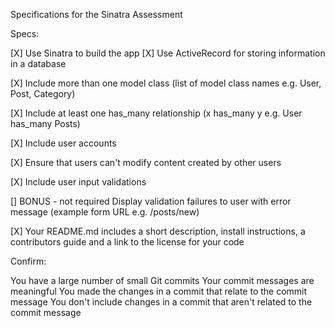 Specifications for the Sinatra Assessment

Specs:

[X] Use Sinatra to build the app 
[X] Use ActiveRecord for storing information in a database

[X] Include more than one model class (list of model class names e.g. User, Post, Category)

[X] Include at least one has_many relationship (x has_many y e.g. User has_many Posts)

[X] Include user accounts

[X] Ensure that users can't modify content created by other users

[X] Include user input validations

[]  BONUS - not required Display validation failures to user with error message (example form URL e.g. /posts/new)

[X] Your README.md includes a short description, install instructions, a contributors guide and a link to the license for your code

Confirm:

You have a large number of small Git commits Your commit messages are meaningful You made the changes in a commit that relate to the commit message You don't include changes in a commit that aren't related to the commit message
